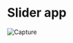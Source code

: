 # Slider app
![Capture](https://user-images.githubusercontent.com/12228242/120951270-085ab800-c77b-11eb-83f9-f5915c17fdec.PNG)
